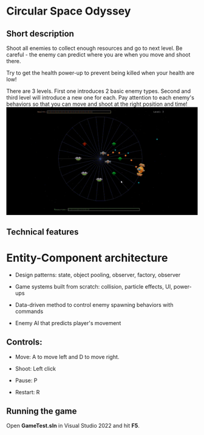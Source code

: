 # Circular Space Odyssey

## Short description
Shoot all enemies to collect enough resources and go to next level. Be careful - the enemy can predict where you are when you move and shoot there. 

Try to get the health power-up to prevent being killed when your health are low!

There are 3 levels. First one introduces 2 basic enemy types. Second and third level will introduce a new one for each. Pay attention to each enemy's behaviors so that you can move and shoot at the right position and time!
<img src="https://github.com/ngol0/CircularSpaceOdyssey/blob/main/gif2.gif" width="900" title="build">

## Technical features
# Entity-Component architecture

- Design patterns: state, object pooling, observer, factory, observer
- Game systems built from scratch: collision, particle effects, UI, power-ups

- Data-driven method to control enemy spawning behaviors with commands

- Enemy AI that predicts player's movement

## Controls:
- Move: A to move left and D to move right.

- Shoot: Left click

- Pause: P

- Restart: R

## Running the game
Open **GameTest.sln** in Visual Studio 2022 and hit **F5**.

